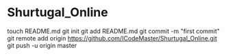 Shurtugal_Online
================
touch README.md
git init
git add README.md
git commit -m "first commit"
git remote add origin https://github.com/ICodeMaster/Shurtugal_Online.git
git push -u origin master

